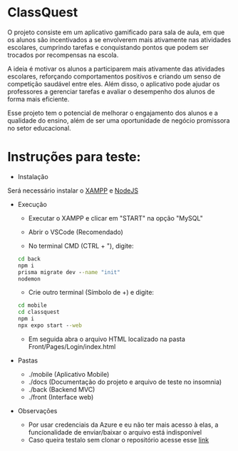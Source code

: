 # ClassQuest 

 O projeto consiste em um aplicativo gamificado para sala de aula, em que os alunos são incentivados a se envolverem mais ativamente nas atividades escolares, cumprindo tarefas e conquistando pontos que podem ser trocados por recompensas na escola.

 A ideia é motivar os alunos a participarem mais ativamente das atividades escolares, reforçando comportamentos positivos e criando um senso de competição saudável entre eles. Além disso, o aplicativo pode ajudar os professores a gerenciar tarefas e avaliar o desempenho dos alunos de forma mais eficiente.

 Esse projeto tem o potencial de melhorar o engajamento dos alunos e a qualidade do ensino, além de ser uma oportunidade de negócio promissora no setor educacional.

# Instruções para teste: 

- Instalação

Será necessário instalar o [XAMPP](https://www.apachefriends.org/pt_br/index.html) e [NodeJS](https://nodejs.org/en)

- Execução
   - Executar o XAMPP e clicar em "START" na opção "MySQL"
     
   - Abrir o VSCode (Recomendado)
     
   - No terminal CMD (CTRL + "), digite:


    ```cmd
    cd back
    npm i
    prisma migrate dev --name "init"
    nodemon
    ```
    - Crie outro terminal (Símbolo de +) e digite:
      


     ```cmd
     cd mobile
     cd classquest
     npm i
     npx expo start --web
     ```
     
     - Em seguida abra o arquivo HTML localizado na pasta Front/Pages/Login/index.html
       
 - Pastas
   - ./mobile (Aplicativo Mobile)
   - ./docs (Documentação do projeto e arquivo de teste no insomnia)
   - ./back (Backend MVC)
   - ./front (Interface web)
  
 - Observações
   - Por usar credenciais da Azure e eu não ter mais acesso à elas, a funcionalidade de enviar/baixar o arquivo está indisponível
   - Caso queira testalo sem clonar o repositório acesse esse [link](https://classquest-site-production.up.railway.app/)
